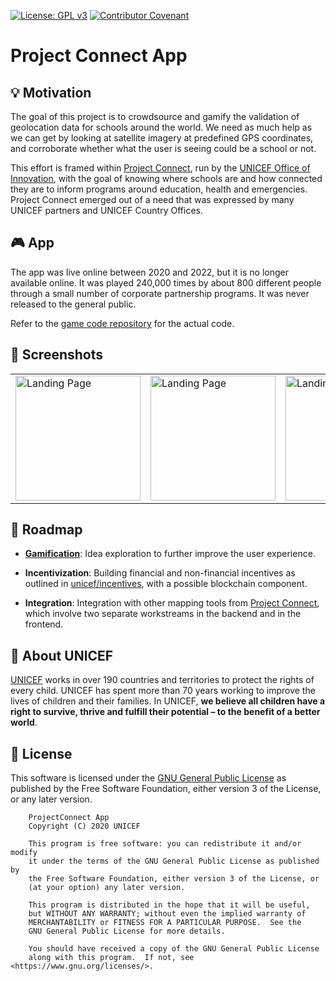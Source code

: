 [![License: GPL v3](https://img.shields.io/badge/License-GPL%20v3-blue.svg)](https://www.gnu.org/licenses/gpl-3.0) [![Contributor Covenant](https://img.shields.io/badge/Contributor%20Covenant-v2.0%20adopted-ff69b4.svg)](code_of_conduct.md)

# Project Connect App

## 💡 Motivation

The goal of this project is to crowdsource and gamify the validation of geolocation data for schools around the world. We need as much help as we can get by looking at satellite imagery at predefined GPS coordinates, and corroborate whether what the user is seeing could be a school or not.

This effort is framed within [Project Connect](https://www.projectconnect.world/), run by the [UNICEF Office of Innovation](https://www.unicef.org/innovation/),  with the goal of knowing where schools are and how connected they are to inform programs around education, health and emergencies. Project Connect emerged out of a need that was expressed by many UNICEF partners and UNICEF Country Offices.

## 🎮 App

The app was live online between 2020 and 2022, but it is no longer available online. It was played 240,000 times by about 800 different people through a small number of corporate partnership programs. It was never released to the general public. 

Refer to the [game code repository](https://github.com/lacabra/proco-map-app) for the actual code.

## 👀 Screenshots

<table>
    <tr>
        <td>
            <img src="design-references/v3/Landing%20page.jpg" alt="Landing Page" width="200">
        </td>
        <td>
            <img src="design-references/v3/Tag%20schools%3A1.jpg" alt="Landing Page" width="200">
        </td>
        <td>
            <img src="design-references/v3/Tag%20schools%3A2.jpg" alt="Landing Page" width="200">
        </td>
    </tr>
</table>

## 📂 Roadmap

* **[Gamification](docs/gamification.md)**: Idea exploration to further improve the user experience.

* **Incentivization**: Building financial and non-financial incentives as outlined in [unicef/incentives](https://github.com/unicef/incentives), with a possible blockchain component.

* **Integration**: Integration with other mapping tools from [Project Connect](https://projectconnect.world), which involve two separate workstreams in the backend and in the frontend. 

## 💙 About UNICEF

[UNICEF](https://www.unicef.org/) works in over 190 countries and territories to protect the rights of every child. UNICEF has spent more than 70 years working to improve the lives of children and their families. In UNICEF, **we believe all children have a right to survive, thrive and fulfill their potential – to the benefit of a better world**.

## :memo: License

This software is licensed under the [GNU General Public License](LICENSE) as published by the Free Software Foundation, either version 3 of the License, or
any later version.

```
    ProjectConnect App
    Copyright (C) 2020 UNICEF

    This program is free software: you can redistribute it and/or modify
    it under the terms of the GNU General Public License as published by
    the Free Software Foundation, either version 3 of the License, or
    (at your option) any later version.

    This program is distributed in the hope that it will be useful,
    but WITHOUT ANY WARRANTY; without even the implied warranty of
    MERCHANTABILITY or FITNESS FOR A PARTICULAR PURPOSE.  See the
    GNU General Public License for more details.

    You should have received a copy of the GNU General Public License
    along with this program.  If not, see <https://www.gnu.org/licenses/>.
```
